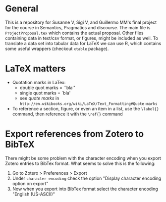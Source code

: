# General

This is a repository for Susanne V, Sigi V, and Guillermo MM's final project for the course in Semantics, Pragmatics and discourse.
The main file is `ProjectProposal.tex` which contains the actual proposal.
Other files containing data in text/csv format, or figures, might be included as well.
To translate a data set into tabular data for LaTeX we can use R, which contains some useful wrappers (checkout `xtable` package).

# LaTeX matters

- Quotation marks in LaTex: 
	- double quot marks = \`\`bla'' 
	- single quot marks =  \`bla'
	- see *quote marks* in `http://en.wikibooks.org/wiki/LaTeX/Text_Formatting#Quote-marks`
- To reference a section, figure, or even an item in a list, use the `\label{}` command, then reference it with the `\ref{}` command

# Export references from Zotero to BibTeX

There might be some problem with the character encoding when you export Zotero entries to BibTex format.
What seems to solve this is the following:

1. Go to Zotero > Preferences > Export 
1. Under `character encoding` check the option "Display character encoding option on export"
1. Now when you export into BibTex format select the character encoding "English (US-ASCII)"
